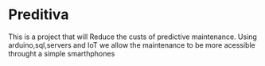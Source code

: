 # Preditiva
This is a project that will Reduce the custs of predictive maintenance.
Using arduino,sql,servers and IoT we allow the maintenance to be more acessible throught a simple smarthphones
